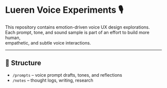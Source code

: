 # Lueren Voice Experiments 🎙️

This repository contains emotion-driven voice UX design explorations.  
Each prompt, tone, and sound sample is part of an effort to build more human,  
empathetic, and subtle voice interactions.

---

## 🧠 Structure

- `/prompts` – voice prompt drafts, tones, and reflections  
- `/notes` – thought logs, writing, research

